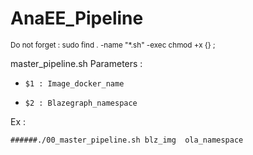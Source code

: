 # AnaEE_Pipeline
<sup>Do not forget : sudo find . -name "*.sh" -exec chmod +x {} \; </sub>

 master_pipeline.sh Parameters :
 
-     $1 : Image_docker_name
     
-     $2 : Blazegraph_namespace

Ex :

    
    ######./00_master_pipeline.sh blz_img  ola_namespace
     
     
